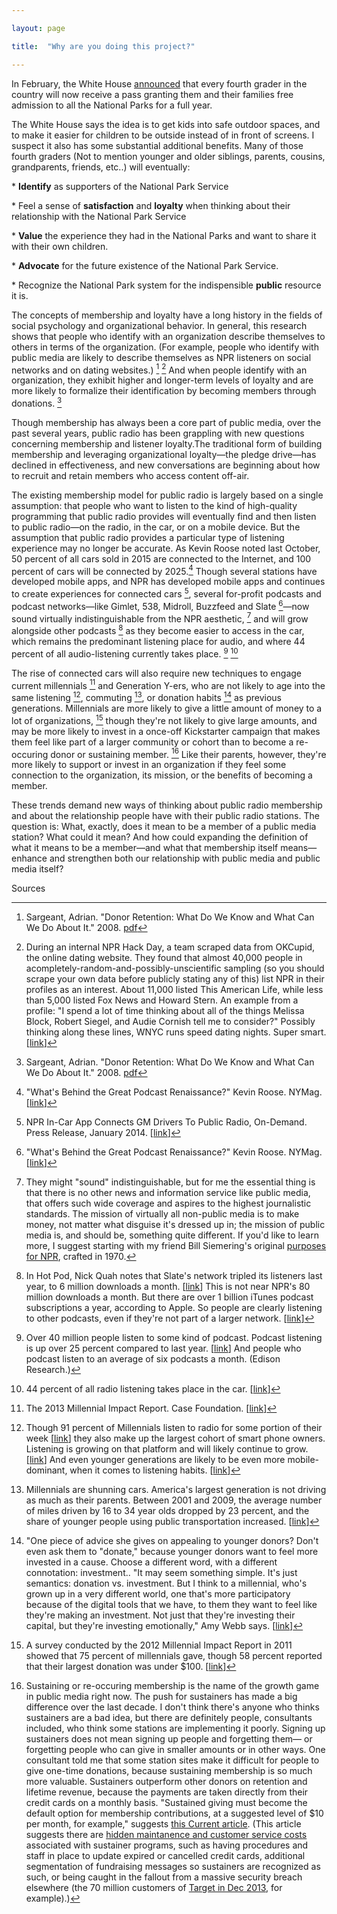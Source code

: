 ```yaml
---

layout: page

title:  "Why are you doing this project?"

---
```




In February, the White House [announced](https://www.whitehouse.gov/the-press-office/2015/02/19/fact-sheet-launching-every-kid-park-initiative-and-designating-new-natio) that every fourth grader in the country will now receive a pass granting them and their families free admission to all the National Parks for a full year.

The White House says the idea is to get kids into safe outdoor spaces, and to make it easier for children to be outside instead of in front of screens. I suspect it also has some substantial additional benefits. Many of those fourth graders (Not to mention younger and older siblings, parents, cousins, grandparents, friends, etc..) will eventually:

\* **Identify** as supporters of the National Park Service

\* Feel a sense of **satisfaction** and **loyalty** when thinking about their relationship with the National Park Service

\* **Value** the experience they had in the National Parks and want to share it with their own children.

\* **Advocate** for the future existence of the National Park Service.

\* Recognize the National Park system for the indispensible **public** resource it is.

The concepts of membership and loyalty have a long history in the fields of social psychology and organizational behavior. In general, this research shows that people who identify with an organization describe themselves to others in terms of the organization. (For example, people who identify with public media are likely to describe themselves as NPR listeners on social networks and on dating websites.) [^1] [^2] And when people identify with an organization, they exhibit higher and longer-term levels of loyalty and are more likely to formalize their identification by becoming members through donations. [^3]

Though membership has always been a core part of public media, over the past several years, public radio has been grappling with new questions concerning membership and listener loyalty.The traditional form of building membership and leveraging organizational loyalty—the pledge drive—has declined in effectiveness, and new conversations are beginning about how to recruit and retain members who access content off-air.

The existing membership model for public radio is largely based on a single assumption: that people who want to listen to the kind of high-quality programming that public radio provides will eventually find and then listen to public radio—on the radio, in the car, or on a mobile device. But the assumption that public radio provides a particular type of listening experience may no longer be accurate. As Kevin Roose noted last October, 50 percent of all cars sold in 2015 are connected to the Internet, and 100 percent of cars will be connected by 2025.[^4] Though several stations have developed mobile apps, and NPR has developed mobile apps and continues to create experiences for connected cars [^5], several for-profit podcasts and podcast networks—like Gimlet, 538, Midroll, Buzzfeed and Slate [^6]—now sound virtually indistinguishable from the NPR aesthetic, [^7] and will grow alongside other podcasts [^8] as they become easier to access in the car, which remains the predominant listening place for audio, and where 44 percent of all audio-listening currently takes place. [^9] [^10]

The rise of connected cars will also require new techniques to engage current millennials [^11] and Generation Y-ers, who are not likely to age into the same listening [^12], commuting [^13], or donation habits [^14] as previous generations. Millennials are more likely to give a little amount of money to a lot of organizations, [^15] though they're not likely to give large amounts, and may be more likely to invest in a once-off Kickstarter campaign that makes them feel like part of a larger community or cohort than to become a re-occuring donor or sustaining member. [^16] Like their parents, however, they're more likely to support or invest in an organization if they feel some connection to the  organization, its mission, or the benefits of becoming a member.

These trends demand new ways of thinking about public radio membership and about the relationship people have with their public radio stations. The question is: What, exactly, does it mean to be a member of a public media station? What could it mean? And how could expanding the definition of what it means to be a member—and what that membership itself means— enhance and strengthen both our relationship with public media and public media itself?



Sources

[^1]: Sargeant, Adrian. "Donor Retention: What Do We Know and What Can We Do About It." 2008. [pdf](http://www.studyfundraising.com/wp-content/uploads/2013/06/Donor-Retention.pdf)

[^2]: During an internal NPR Hack Day, a team scraped data from OKCupid, the online dating website. They found that almost 40,000 people in acompletely-random-and-possibly-unscientific sampling (so you should scrape your own data before publicly stating any of this) list NPR in their profiles as an interest. About 11,000 listed This American Life, while less than 5,000 listed Fox News and Howard Stern. An example from a profile: "I spend a lot of time thinking about all of the things Melissa Block, Robert Siegel, and Audie Cornish tell me to consider?" Possibly thinking along these lines, WNYC runs speed dating nights. Super smart. [[link](http://www.wnyc.org/events/wnyc-events/2014/feb/20/meet-wnyc-40-under-speed-dating-party-for-straight-singles/)]

[^3]: Sargeant, Adrian. "Donor Retention: What Do We Know and What Can We Do About It." 2008. [pdf](http://www.studyfundraising.com/wp-content/uploads/2013/06/Donor-Retention.pdf)

[^4]: "What's Behind the Great Podcast Renaissance?" Kevin Roose. NYMag. [[link](http://nymag.com/daily/intelligencer/2014/10/whats-behind-the-great-podcast-renaissance.html)]

[^5]: NPR In-Car App Connects GM Drivers To Public Radio, On-Demand. Press Release, January 2014. [[link](http://www.npr.org/about-npr/260143416/npr-in-car-app-connects-gm-drivers-to-on-demand-public-radio-content)]

[^6]: "What's Behind the Great Podcast Renaissance?" Kevin Roose. NYMag. [[link](http://nymag.com/daily/intelligencer/2014/10/whats-behind-the-great-podcast-renaissance.html)]


[^7]:  They might "sound" indistinguishable, but for me the essential thing is that there is no other news and information service like public media, that offers such wide coverage and aspires to the highest journalistic standards. The mission of virtually all non-public media is to make money, not matter what disguise it's dressed up in; the mission of public media is, and should be, something quite different. If you'd like to learn more, I suggest starting with my friend Bill Siemering's original [purposes for NPR](http://current.org/2012/05/national-public-radio-purposes/), crafted in 1970.

[^8]: In Hot Pod, Nick Quah notes that Slate's network tripled its listeners last year, to 6 million downloads a month. [[link](http://tinyletter.com/hotpod/letters/hot-pod-how-you-listen-audiosear-ch-pub-radio-exodus)] This is not near NPR's 80 million downloads a month. But there are over 1 billion iTunes podcast subscriptions a year, according to Apple. So people are clearly listening to other podcasts, even if they're not part of a larger network. [[link](http://www.washingtonpost.com/business/technology/podcasts-are-back--and-making-money/2014/09/25/54abc628-39c9-11e4-9c9f-ebb47272e40e_print.html)]

[^9]: Over 40 million people listen to some kind of podcast. Podcast listening is up over 25 percent compared to last year. [[link](http://www.nytimes.com/2014/11/24/business/media/serial-podcastings-first-breakout-hit-sets-stage-for-more.html?_r=0)] And people who podcast listen to an average of six podcasts a month. (Edison Research.)

[^10]: 44 percent of all radio listening takes place in the car. [[link](http://nymag.com/daily/intelligencer/2014/10/whats-behind-the-great-podcast-renaissance.html)]


[^11]: The 2013 Millennial Impact Report. Case Foundation. [[link](http://casefoundation.org/wp-content/uploads/2014/11/MillennialImpactReport-2013.pdf)]

[^12]: Though 91 percent of Millennials listen to radio for some portion of their week [[link](http://www.nielsen.com/us/en/insights/news/2015/a-millennial-majority-for-audio-today.html)] they also make up the largest cohort of smart phone owners. Listening is growing on that platform and will likely continue to grow. [[link](http://www.nielsen.com/us/en/insights/news/2014/mobile-millennials-over-85-percent-of-generation-y-owns-smartphones.html)] And even younger generations are likely to be even more mobile-dominant, when it comes to listening habits. [[link](http://www.washingtonpost.com/postlive/teens-are-spending-more-time-consuming-media-on-mobile-devices/2013/03/12/309bb242-8689-11e2-98a3-b3db6b9ac586_story.html)]

[^13]: Millennials are shunning cars. America's largest generation is not driving as much as their parents. Between 2001 and 2009, the average number of miles driven by 16 to 34 year olds dropped by 23 percent, and the share of younger people using public transportation increased. [[link](http://uspirg.org/reports/usp/millennials-motion)]

[^14]: "One piece of advice she gives on appealing to younger donors? Don't even ask them to "donate," because younger donors want to feel more invested in a cause. Choose a different word, with a different connotation: investment.. "It may seem something simple. It's just semantics: donation vs. investment. But I think to a millennial, who's grown up in a very different world, one that's more participatory because of the digital tools that we have, to them they want to feel like they're making an investment. Not just that they're investing their capital, but they're investing emotionally," Amy Webb says. [[link](http://www.npr.org/blogs/alltechconsidered/2014/10/13/338295367/how-millennials-are-reshaping-charity-and-online-giving)]


[^15]: A survey conducted by the 2012 Millennial Impact Report in 2011 showed that 75 percent of millennials gave, though 58 percent reported that their largest donation was under $100. [[link](https://philanthropy.com/article/75-of-Young-Adults-Gave-to/156477)]

[^16]: Sustaining or re-occuring membership is the name of the growth game in public media right now. The push for sustainers has made a big difference over the last decade. I don't think there's anyone who thinks sustainers are a bad idea, but there are definitely people, consultants included, who think some stations are implementing it poorly. Signing up sustainers does not mean signing up people and forgetting them— or forgetting people who can give in smaller amounts or in other ways. One consultant told me that some station sites make it difficult for people to give one-time donations, because sustaining membership is so much more valuable. Sustainers outperform other donors on retention and lifetime revenue, because the payments are taken directly from their credit cards on a monthly basis. "Sustained giving must become the default option for membership contributions, at a suggested level of $10 per month, for example," suggests [this Current article](http://current.org/2015/02/sustainer-programs-are-growing-but-still-show-room-for-improvement/). (This article suggests there are [hidden maintanence and customer service costs](http://greaterpublic.org/r/hidden-costs-sustainers) associated with sustainer programs, such as having procedures and staff in place to update expired or cancelled credit cards, additional segmentation of fundraising messages so sustainers are recognized as such, or being caught in the fallout from a massive security breach elsewhere (the 70 million customers of [Target in Dec 2013](http://www.washingtonpost.com/business/economy/target-says-70-million-customers-were-hit-by-dec-data-breach-more-than-first-reported/2014/01/10/0ada1026-79fe-11e3-8963-b4b654bcc9b2_story.html), for example).)
